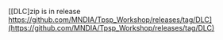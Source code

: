 [[DLC]zip is in release https://github.com/MNDIA/Tpsp_Workshop/releases/tag/DLC](https://github.com/MNDIA/Tpsp_Workshop/releases/tag/DLC)
